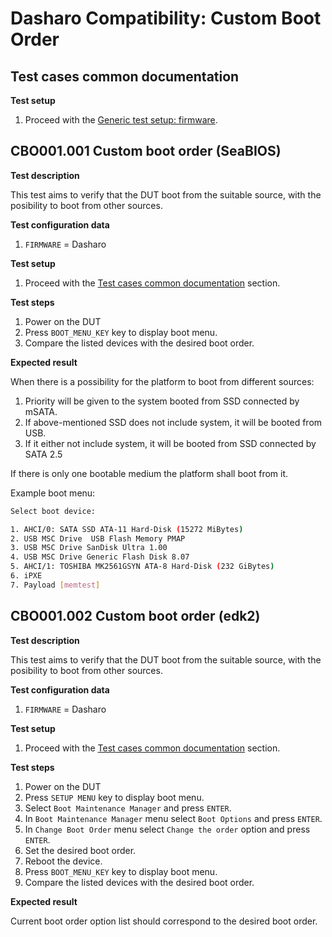 # Dasharo Compatibility: Custom Boot Order

## Test cases common documentation

**Test setup**

1. Proceed with the
    [Generic test setup: firmware](../../generic-test-setup/#firmware).

## CBO001.001 Custom boot order (SeaBIOS)

**Test description**

This test aims to verify that the DUT boot from the suitable source, with the
posibility to boot from other sources.

**Test configuration data**

1. `FIRMWARE` = Dasharo

**Test setup**

1. Proceed with the
    [Test cases common documentation](#test-cases-common-documentation) section.

**Test steps**

1. Power on the DUT
1. Press `BOOT_MENU_KEY` key to display boot menu.
1. Compare the listed devices with the desired boot order.

**Expected result**

When there is a possibility for the platform to boot from different sources:

1. Priority will be given to the system booted from SSD connected by mSATA.
1. If above-mentioned SSD does not include system, it will be booted from USB.
1. If it either not include system, it will be booted from SSD connected by
SATA 2.5

If there is only one bootable medium the platform shall boot from it.

Example boot menu:

```bash
Select boot device:

1. AHCI/0: SATA SSD ATA-11 Hard-Disk (15272 MiBytes)
2. USB MSC Drive  USB Flash Memory PMAP
3. USB MSC Drive SanDisk Ultra 1.00
4. USB MSC Drive Generic Flash Disk 8.07
5. AHCI/1: TOSHIBA MK2561GSYN ATA-8 Hard-Disk (232 GiBytes)
6. iPXE
7. Payload [memtest]
```

## CBO001.002 Custom boot order (edk2)

**Test description**

This test aims to verify that the DUT boot from the suitable source, with the
posibility to boot from other sources.

**Test configuration data**

1. `FIRMWARE` = Dasharo

**Test setup**

1. Proceed with the
    [Test cases common documentation](#test-cases-common-documentation) section.

**Test steps**

1. Power on the DUT
1. Press `SETUP MENU` key to display boot menu.
1. Select `Boot Maintenance Manager` and press `ENTER`.
1. In `Boot Maintenance Manager` menu select `Boot Options` and press `ENTER`.
1. In `Change Boot Order` menu select `Change the order` option and press
    `ENTER`.
1. Set the desired boot order.
1. Reboot the device.
1. Press `BOOT_MENU_KEY` key to display boot menu.
1. Compare the listed devices with the desired boot order.

**Expected result**

Current boot order option list should correspond to the desired boot order.
